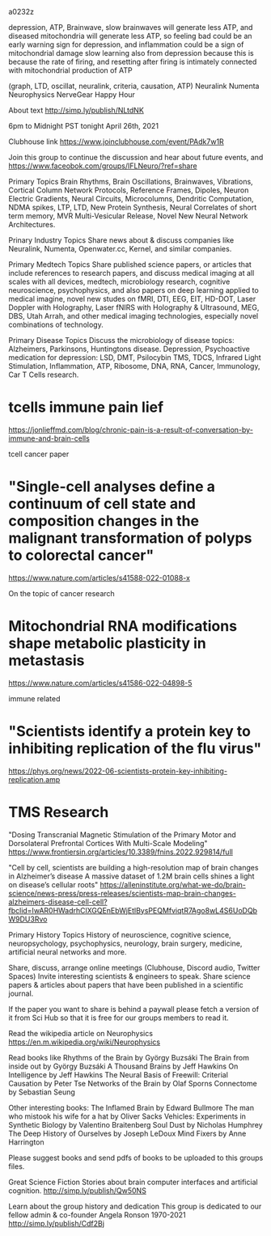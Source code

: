 a0232z

depression, ATP, Brainwave, slow brainwaves will generate less ATP, and diseased mitochondria will generate less ATP, so feeling bad could be an early warning sign for depression, and inflammation could be a sign of mitochondrial damage
slow learning also from depression because
this is because the rate of firing, and resetting after firing is intimately connected with mitochondrial production of ATP

(graph, LTD, oscillat, neuralink, criteria, causation, ATP)  Neuralink Numenta Neurophysics NerveGear Happy Hour

About text http://simp.ly/publish/NLtdNK

6pm to Midnight PST tonight April 26th, 2021

Clubhouse link https://www.joinclubhouse.com/event/PAdk7w1R

Join this group to continue the discussion and hear about future events, and 
https://www.faceobok.com/groups/IFLNeuro/?ref=share

Primary Topics
Brain Rhythms, Brain Oscillations, Brainwaves, Vibrations, Cortical Column Network Protocols, Reference Frames, Dipoles, Neuron Electric Gradients, Neural Circuits, Microcolumns, Dendritic Computation, NDMA spikes, LTP, LTD, New Protein Synthesis, Neural Correlates of short term memory, MVR Multi-Vesicular Release, Novel New Neural Network Architectures.

Prinary Industry Topics
Share news about & discuss companies like Neuralink, Numenta, Openwater.cc, Kernel, and similar companies.

Primary Medtech Topics
Share published science papers, or articles that include references to research papers, and discuss medical imaging at all scales with all devices, medtech, microbiology research, cognitive neuroscience, psychophysics, and also papers on deep learning applied to medical imagine, novel new studes on fMRI, DTI, EEG, EIT, HD-DOT, Laser Doppler with Holography, Laser fNIRS with Holography & Ultrasound, MEG, DBS, Utah Arrah, and other medical imaging technologies, especially novel combinations of technology.

Primary Disease Topics
Discuss the microbiology of disease topics: Alzheimers, Parkinsons, Huntingtons disease.
Depression, Psychoactive medication for depression: LSD, DMT, Psilocybin
TMS, TDCS, Infrared Light Stimulation, Inflammation, ATP, Ribosome, DNA, RNA, Cancer, Immunology, Car T Cells research.


# tcells immune pain lief
https://jonlieffmd.com/blog/chronic-pain-is-a-result-of-conversation-by-immune-and-brain-cells

tcell cancer paper 
# "Single-cell analyses define a continuum of cell state and composition changes in the malignant transformation of polyps to colorectal cancer"
https://www.nature.com/articles/s41588-022-01088-x

On the topic of cancer research
# Mitochondrial RNA modifications shape metabolic plasticity in metastasis
 https://www.nature.com/articles/s41586-022-04898-5

immune related
# "Scientists identify a protein key to inhibiting replication of the flu virus"
https://phys.org/news/2022-06-scientists-protein-key-inhibiting-replication.amp

# TMS Research
"Dosing Transcranial Magnetic Stimulation of the Primary Motor and Dorsolateral Prefrontal Cortices With Multi-Scale Modeling"
https://www.frontiersin.org/articles/10.3389/fnins.2022.929814/full

"Cell by cell, scientists are building a high-resolution map of brain changes in Alzheimer’s disease
A massive dataset of 1.2M brain cells shines a light on disease’s cellular roots" https://alleninstitute.org/what-we-do/brain-science/news-press/press-releases/scientists-map-brain-changes-alzheimers-disease-cell-cell?fbclid=IwAR0HWadrhClXGQEnEbWjEtlBysPEQMfviqtR7Ago8wL4S6UoDQbW9DU3Rvo

Primary History Topics
History of neuroscience, cognitive science, neuropsychology, psychophysics, neurology, brain surgery, medicine, artificial neural networks and more.

Share, discuss, arrange online meetings (Clubhouse, Discord audio, Twitter Spaces) 
Invite interesting scientists & engineers to speak. Share science papers & articles about papers that have been published in a scientific journal.

If the paper you want to share is behind a paywall please fetch a version of it from Sci Hub so that it is free for our groups members to read it.

Read the wikipedia article on Neurophysics https://en.m.wikipedia.org/wiki/Neurophysics

Read books like
Rhythms of the Brain by György Buzsáki
The Brain from inside out by György Buzsáki
A Thousand Brains by Jeff Hawkins
On Intelligence by Jeff Hawkins
The Neural Basis of Freewill: Criterial Causation by Peter Tse
Networks of the Brain by Olaf Sporns
Connectome by Sebastian Seung

Other interesting books:
The Inflamed Brain by Edward Bullmore
The man who mistook his wife for a hat by Oliver Sacks
Vehicles: Experiments in Synthetic Biology by Valentino Braitenberg
Soul Dust by Nicholas Humphrey
The Deep History of Ourselves by Joseph LeDoux
Mind Fixers by Anne Harrington

Please suggest books and send pdfs of books to be uploaded to this groups files.

Great Science Fiction Stories about brain computer interfaces and artificial cognition.
http://simp.ly/publish/Qw50NS

Learn about the group history and dedication
This group is dedicated to our fellow admin & co-founder Angela Ronson 1970-2021
http://simp.ly/publish/Cdf2Bj
